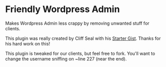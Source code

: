 # Friendly Wordpress Admin
Makes Wordpress Admin less crappy by removing unwanted stuff for clients.

This plugin was really created by Cliff Seal with his [Starter Gist](https://gist.github.com/logoscreative/f881dd0473dd60a687d0). Thanks for his hard work on this!

This plugin is tweaked for our clients, but feel free to fork. You'll want to change the username sniffing on ~line 227 (near the end).
